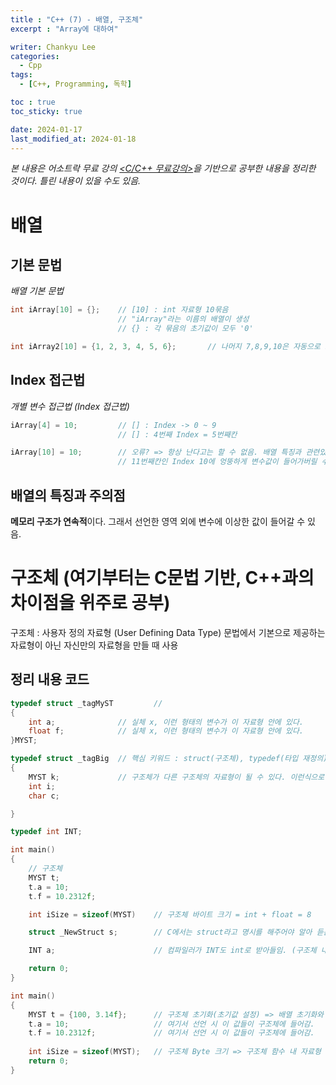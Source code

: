 ```yaml
---
title : "C++ (7) - 배열, 구조체"
excerpt : "Array에 대하여"

writer: Chankyu Lee
categories: 
  - Cpp
tags:   
  - [C++, Programming, 독학]

toc : true 
toc_sticky: true

date: 2024-01-17
last_modified_at: 2024-01-18
---
```

*본 내용은 어소트락 무료 강의 [<C/C++ 무료강의>](https://youtube.com/playlist?list=PL4SIC1d_ab-aOxWPucn31NHkQvNPHK1D1&si=6MBoz7-uiAULrHoQ "어소트락 게임아카데미 Youtube 재생목록 - C/C++ 무료강의")을 기반으로 공부한 내용을 정리한 것이다. 틀린 내용이 있을 수도 있음.*

# 배열

## 기본 문법

*배열 기본 문법*

```cpp
int iArray[10] = {};    // [10] : int 자료형 10묶음
                        // "iArray"라는 이름의 배열이 생성
                        // {} : 각 묶음의 초기값이 모두 '0'

int iArray2[10] = {1, 2, 3, 4, 5, 6};       // 나머지 7,8,9,10은 자동으로 초기값 '0'이 적용된다.                        
```

## Index 접근법

*개별 변수 접근법 (Index 접근법)*

```cpp
iArray[4] = 10;         // [] : Index -> 0 ~ 9
                        // [] : 4번째 Index = 5번째칸

iArray[10] = 10;        // 오류? => 항상 난다고는 할 수 없음. 배열 특징과 관련있다.
                        // 11번째칸인 Index 10에 엉뚱하게 변수값이 들어가버릴 수 있다.
```

## 배열의 특징과 주의점
**메모리 구조가 연속적**이다. 그래서 선언한 영역 외에 변수에 이상한 값이 들어갈 수 있음.

# 구조체 (여기부터는 C문법 기반, C++과의 차이점을 위주로 공부)
구조체 : 사용자 정의 자료형 (User Defining Data Type)
문법에서 기본으로 제공하는 자료형이 아닌 자신만의 자료형을 만들 때 사용

## 정리 내용 코드
```cpp
typedef struct _tagMyST         // 
{
    int a;              // 실체 x, 이런 형태의 변수가 이 자료형 안에 있다.
    float f;            // 실체 x, 이런 형태의 변수가 이 자료형 안에 있다. 
}MYST;

typedef struct _tagBig  // 핵심 키워드 : struct(구조체), typedef(타입 재정의)
{
    MYST k;             // 구조체가 다른 구조체의 자료형이 될 수 있다. 이런식으로 확장 가능
    int i;
    char c;

}

typedef int INT;

int main()
{
    // 구조체
    MYST t;
    t.a = 10;
    t.f = 10.2312f;

    int iSize = sizeof(MYST)    // 구조체 바이트 크기 = int + float = 8

    struct _NewStruct s;        // C에서는 struct라고 명시를 해주어야 알아 듣는다. -> C++에서 보완해서 재정의시 맨 앞에서 재정의 typedef를 붙여버린다.

    INT a;                      // 컴파일러가 INT도 int로 받아들임. (구조체 내에서 INT를 int로 재정의)

    return 0;
}
```

```cpp
int main()
{
    MYST t = {100, 3.14f};      // 구조체 초기화(초기값 설정) => 배열 초기화와 비슷한 원리
    t.a = 10;                   // 여기서 선언 시 이 값들이 구조체에 들어감.
    t.f = 10.2312f;             // 여기서 선언 시 이 값들이 구조체에 들어감.
    
    int iSize = sizeof(MYST);   // 구조체 Byte 크기 => 구조체 함수 내 자료형 크기로 예측가능   
    return 0;
}
```
